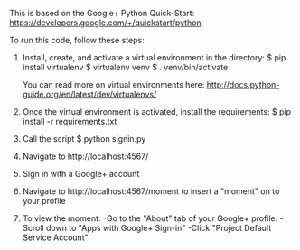 This is based on the Google+ Python Quick-Start: 
https://developers.google.com/+/quickstart/python

To run this code, follow these steps:

1. Install, create, and activate a virtual environment in the directory:
	$ pip install virtualenv
	$ virtualenv venv
	$ . venv/bin/activate

	You can read more on virtual environments here: 
	http://docs.python-guide.org/en/latest/dev/virtualenvs/

2. Once the virtual environment is activated, install the requirements:
	$ pip install -r requirements.txt

3. Call the script
	$ python signin.py

4. Navigate to http://localhost:4567/

5. Sign in with a Google+ account

6. Navigate to http://localhost:4567/moment to insert a "moment" on to your profile

7. To view the moment:
	-Go to the "About" tab of your Google+ profile.
	-Scroll down to "Apps with Google+ Sign-in"
	-Click "Project Default Service Account"
